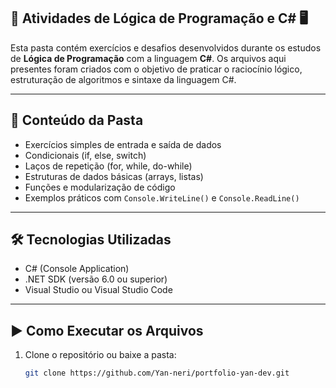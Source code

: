 ## 🧠 Atividades de Lógica de Programação e C# 🖥️

Esta pasta contém exercícios e desafios desenvolvidos durante os estudos de **Lógica de Programação** com a linguagem **C#**. Os arquivos aqui presentes foram criados com o objetivo de praticar o raciocínio lógico, estruturação de algoritmos e sintaxe da linguagem C#.

---

## 📂 Conteúdo da Pasta

- Exercícios simples de entrada e saída de dados
- Condicionais (if, else, switch)
- Laços de repetição (for, while, do-while)
- Estruturas de dados básicas (arrays, listas)
- Funções e modularização de código
- Exemplos práticos com `Console.WriteLine()` e `Console.ReadLine()`

---

## 🛠️ Tecnologias Utilizadas

- C# (Console Application)
- .NET SDK (versão 6.0 ou superior)
- Visual Studio ou Visual Studio Code

---

## ▶️ Como Executar os Arquivos

1. Clone o repositório ou baixe a pasta:
   ```bash
   git clone https://github.com/Yan-neri/portfolio-yan-dev.git